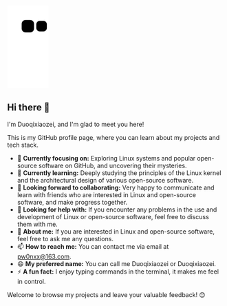 ![Snake](https://raw.githubusercontent.com/Duoqixiaozei/Duoqixiaozei/main/assets/github-contribution-grid-snake.svg)
## Hi there 👋

I'm Duoqixiaozei, and I'm glad to meet you here!

<!--
**Duoqixiaozei/Duoqixiaozei** is a ✨ _special_ ✨ repository because its `README.md` (this file) appears on your GitHub profile.
-->
This is my GitHub profile page, where you can learn about my projects and tech stack.

- 🔭 **Currently focusing on:** Exploring Linux systems and popular open-source software on GitHub, and uncovering their mysteries.
- 🌱 **Currently learning:** Deeply studying the principles of the Linux kernel and the architectural design of various open-source software.
- 👯 **Looking forward to collaborating:** Very happy to communicate and learn with friends who are interested in Linux and open-source software, and make progress together.
- 🤔 **Looking for help with:** If you encounter any problems in the use and development of Linux or open-source software, feel free to discuss them with me.
- 💬 **About me:** If you are interested in Linux and open-source software, feel free to ask me any questions.
- 📫 **How to reach me:** You can contact me via email at <pw0nxx@163.com>.
- 😄 **My preferred name:** You can call me Duoqixiaozei or Duoqixiaozei.
- ⚡ **A fun fact:** I enjoy typing commands in the terminal, it makes me feel in control.

Welcome to browse my projects and leave your valuable feedback! 😊
